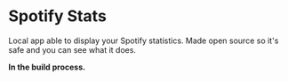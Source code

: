 
# Spotify Stats

Local app able to display your Spotify statistics. Made open source so it's safe and you can see what it does.

**In the build process.**
